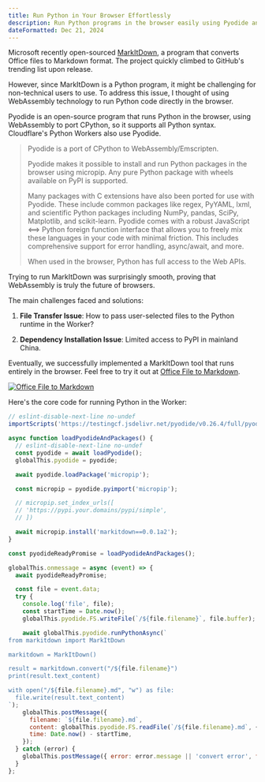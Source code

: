 ```yaml
---
title: Run Python in Your Browser Effortlessly
description: Run Python programs in the browser easily using Pyodide and WebAssembly for seamless execution of code and packages
dateFormatted: Dec 21, 2024
---
```


Microsoft recently open-sourced [MarkItDown](https://github.com/microsoft/markitdown), a program that converts Office files to Markdown format. The project quickly climbed to GitHub's trending list upon release.

However, since MarkItDown is a Python program, it might be challenging for non-technical users to use. To address this issue, I thought of using WebAssembly technology to run Python code directly in the browser.

Pyodide is an open-source program that runs Python in the browser, using WebAssembly to port CPython, so it supports all Python syntax. Cloudflare's Python Workers also use Pyodide.

> Pyodide is a port of CPython to WebAssembly/Emscripten.
>
> Pyodide makes it possible to install and run Python packages in the browser using micropip. Any pure Python package with wheels available on PyPI is supported.
>
> Many packages with C extensions have also been ported for use with Pyodide. These include common packages like regex, PyYAML, lxml, and scientific Python packages including NumPy, pandas, SciPy, Matplotlib, and scikit-learn. Pyodide comes with a robust JavaScript ⟺ Python foreign function interface that allows you to freely mix these languages in your code with minimal friction. This includes comprehensive support for error handling, async/await, and more.
>
> When used in the browser, Python has full access to the Web APIs.

Trying to run MarkItDown was surprisingly smooth, proving that WebAssembly is truly the future of browsers.

The main challenges faced and solutions:

1. **File Transfer Issue**: How to pass user-selected files to the Python runtime in the Worker?

2. **Dependency Installation Issue**: Limited access to PyPI in mainland China.

Eventually, we successfully implemented a MarkItDown tool that runs entirely in the browser. Feel free to try it out at [Office File to Markdown](https://www.html.zone/markitdown/).

[![Office File to Markdown](https://www.html.zone/markitdown.png)](https://www.html.zone/markitdown/)

Here's the core code for running Python in the Worker:

```javascript
// eslint-disable-next-line no-undef
importScripts('https://testingcf.jsdelivr.net/pyodide/v0.26.4/full/pyodide.js');

async function loadPyodideAndPackages() {
  // eslint-disable-next-line no-undef
  const pyodide = await loadPyodide();
  globalThis.pyodide = pyodide;

  await pyodide.loadPackage('micropip');

  const micropip = pyodide.pyimport('micropip');

  // micropip.set_index_urls([
  // 'https://pypi.your.domains/pypi/simple',
  // ])

  await micropip.install('markitdown==0.0.1a2');
}

const pyodideReadyPromise = loadPyodideAndPackages();

globalThis.onmessage = async (event) => {
  await pyodideReadyPromise;

  const file = event.data;
  try {
    console.log('file', file);
    const startTime = Date.now();
    globalThis.pyodide.FS.writeFile(`/${file.filename}`, file.buffer);

    await globalThis.pyodide.runPythonAsync(`
from markitdown import MarkItDown

markitdown = MarkItDown()

result = markitdown.convert("/${file.filename}")
print(result.text_content)

with open("/${file.filename}.md", "w") as file:
  file.write(result.text_content)
`);
    globalThis.postMessage({
      filename: `${file.filename}.md`,
      content: globalThis.pyodide.FS.readFile(`/${file.filename}.md`, { encoding: 'utf8' }),
      time: Date.now() - startTime,
    });
  } catch (error) {
    globalThis.postMessage({ error: error.message || 'convert error', filename: file.filename });
  }
};
```
